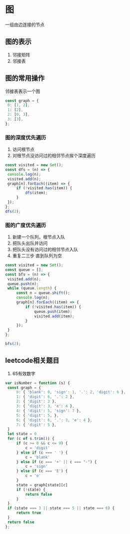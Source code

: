 # 图
一组由边连接的节点

## 图的表示
1. 邻接矩阵
2. 邻接表
## 图的常用操作
邻接表表示一个图
```javascript
const graph = {
 0: [1, 2],
 1: [2],
 2: [0, 3],
 3: [3],
};
```
### 图的深度优先遍历
1. 访问根节点
2. 对根节点没访问过的相邻节点挨个深度遍历
```javascript
const visited = new Set();
const dfs = (n) => {
 console.log(n);
 visited.add(n);
 graph[n].forEach((item) => {
	 if (!visited.has(item)) {
		 dfs(item);
	 }
 });
};
dfs(2);
```
### 图的广度优先遍历
1. 新建一个队列，根节点入队
2. 把队头出队并访问
3. 把队头没有访问过的相邻节点入队
4. 重复二三步 直到队列为空
```javascript
const visited = new Set();
const queue = [];
const bfs = (n) => {
 visited.add(n);
 queue.push(n);
 while (queue.length) {
	 const n = queue.shift();
	 console.log(n);
	 graph[n].forEach((item) => {
		 if (!visited.has(item)) {
			 queue.push(item);
			 visited.add(item);
		 }
	 });
 }
};

bfs(2);
```
## leetcode相关题目
1. 65有效数字
```javascript
var isNumber = function (s) {
 const graph = {
	 0: { 'blank': 0, 'sign': 1, '.': 2, 'digit': 6 },
	 1: { 'digit': 6, '.': 2 },
	 2: { 'digit': 3 },
	 3: { 'digit': 3, 'e': 4 },
	 4: { 'digit': 5, 'sign': 7 },
	 5: { 'digit': 5, },
	 6: { 'digit': 6, '.': 3, 'e': 4 },
	 7: { 'digit': 5 },
 }
 let state = 0
 for (c of s.trim()) {
	 if (c >= 0 && c <= 9) {
		 c = 'digit'
	 } else if (c === ' ') {
		 c = 'blank'
	 } else if (c === '+' || c === "-") {
		 c = 'sign'
	 } else if (c === 'E') {
		 c = 'e'
	 }
	 state = graph[state][c]
	 if (!state) {
		 return false
	 }
 }
 if (state === 3 || state === 5 || state === 6) {
	 return true
 }
 return false
};
```
